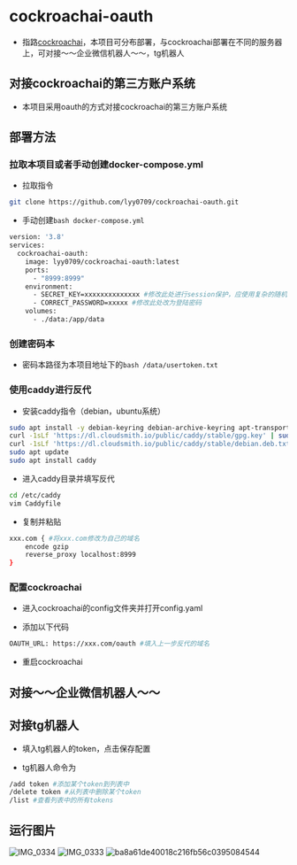 # cockroachai-oauth

- 指路[cockroachai](https://github.com/cockroachai/cockroachai)，本项目可分布部署，与cockroachai部署在不同的服务器上，可对接～～企业微信机器人～～，tg机器人

## 对接cockroachai的第三方账户系统

- 本项目采用oauth的方式对接cockroachai的第三方账户系统

## 部署方法

### 拉取本项目或者手动创建docker-compose.yml

- 拉取指令

```bash
git clone https://github.com/lyy0709/cockroachai-oauth.git
```

- 手动创建```bash docker-compose.yml ```
  
```bash
version: '3.8'
services:
  cockroachai-oauth:
    image: lyy0709/cockroachai-oauth:latest
    ports:
      - "8999:8999"
    environment:
      - SECRET_KEY=xxxxxxxxxxxxxx #修改此处进行session保护，应使用复杂的随机值
      - CORRECT_PASSWORD=xxxxx #修改此处改为登陆密码
    volumes:
      - ./data:/app/data
```

### 创建密码本

- 密码本路径为本项目地址下的```bash /data/usertoken.txt ```
  
### 使用caddy进行反代

- 安装caddy指令（debian，ubuntu系统）

```bash
sudo apt install -y debian-keyring debian-archive-keyring apt-transport-https
curl -1sLf 'https://dl.cloudsmith.io/public/caddy/stable/gpg.key' | sudo gpg --dearmor -o /usr/share/keyrings/caddy-stable-archive-keyring.gpg
curl -1sLf 'https://dl.cloudsmith.io/public/caddy/stable/debian.deb.txt' | sudo tee /etc/apt/sources.list.d/caddy-stable.list
sudo apt update
sudo apt install caddy
```

- 进入caddy目录并填写反代

```bash
cd /etc/caddy
vim Caddyfile
```

- 复制并粘贴

```bash
xxx.com { #将xxx.com修改为自己的域名
    encode gzip
    reverse_proxy localhost:8999
}
```

### 配置cockroachai

- 进入cockroachai的config文件夹并打开config.yaml

- 添加以下代码

```bash
OAUTH_URL: https://xxx.com/oauth #填入上一步反代的域名
```

- 重启cockroachai

## 对接～～企业微信机器人～～

## 对接tg机器人

- 填入tg机器人的token，点击保存配置

- tg机器人命令为

```bash
/add token #添加某个token到列表中
/delete token #从列表中删除某个token
/list #查看列表中的所有tokens
```

## 运行图片

![IMG_0334](https://img.lyy0709.xyz/i/2024/03/08/114136.webp)
![IMG_0333](https://img.lyy0709.xyz/i/2024/03/08/114138.webp)
![ba8a61de40018c216fb56c0395084544](https://img.lyy0709.xyz/i/2024/03/08/114135.webp)

